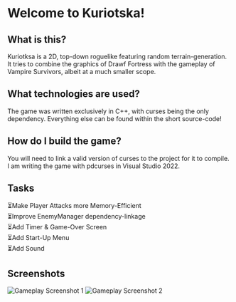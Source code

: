 # Welcome to Kuriotska!
## What is this?
Kuriotksa is a 2D, top-down roguelike featuring random terrain-generation. It tries to combine the graphics of Drawf Fortress with the gameplay of Vampire Survivors, albeit at a much smaller scope.
## What technologies are used?
The game was written exclusively in C++, with curses being the only dependency. Everything else can be found within the short source-code!
## How do I build the game?
You will need to link a valid version of curses to the project for it to compile. I am writing the game with pdcurses in Visual Studio 2022.
## Tasks
⏳Make Player Attacks more Memory-Efficient
<br>
⏳Improve EnemyManager dependency-linkage
<br>
⏳Add Timer & Game-Over Screen
<br>
⏳Add Start-Up Menu
<br>
⏳Add Sound
## Screenshots
![Gameplay Screenshot 1](https://i.imgur.com/DqXtiR0.png)
![Gameplay Screenshot 2](https://i.imgur.com/dK9cnoY.png)
